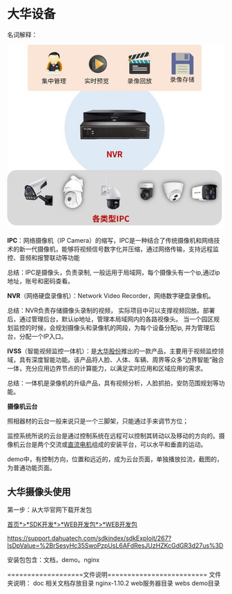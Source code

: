# 大华设备

名词解释：

![](.\img\NVR.jpg)

**IPC**：网络摄像机（IP Camera）的缩写，IPC是一种结合了传统摄像机和网络技术的新一代摄像机，能够将视频信号数字化并压缩，通过网络传输，支持远程监控、音频和报警联动等功能‌

总结：IPC是摄像头，负责录制, 一般运用于局域网，每个摄像头有一个ip,通过ip地址，账号和密码查看。



**NVR**（网络硬盘录像机）：Network Video Recorder，网络数字硬盘录像机。

总结：NVR负责存储摄像头录制的视频， 实际项目中可以支撑视频回放。部署后，通过管理后台，默认ip地址，管理本局域网内的各路视像头。   当一个园区规划监控的时候，会规划摄像头和录像机的网段，为每个设备分配ip, 并为管理后台，分配一个IP入口。



**IVSS**（智能视频监控一体机）：是[大华股份](https://www.baidu.com/s?sa=re_dqa_generate&wd=大华股份&rsv_pq=8003069500000f5d&oq=IVSS是录像机吗&rsv_t=01c8gV58qu8v5glqTWueQh9I/KoEgwucU2O6PKAWbS9WSR+8lKuwKuN5FAxTQbivSCS5QU+pwvCz&tn=54093922_11_hao_pg&ie=utf-8)推出的一款产品，主要用于视频监控领域，具有深度智能功能。该产品将人脸、人体、车辆、周界等众多“边界智能”融合一体，充分应用边界节点的计算能力，以满足实时应用和区域应用的需求‌。

总结：一体机是录像机的升级产品，具有视频分析，人脸抓拍，安防范围规划等功能。



**摄像机云台**

照相器材的云台一般来说只是一个三脚架，只能通过手来调节方位；

监控系统所说的云台是通过控制系统在远程可以控制其转动以及移动的方向的。摄像机云台是两个交流或[直流电机](https://baike.baidu.com/item/直流电机/2404223?fromModule=lemma_inlink)组成的安装平台，可以水平和垂直的运动。

demo中，有控制方向，位置和远近的，成为云台页面，单独播放拉流，截图的，为普通功能页面。



## 大华摄像头使用

第一步：从大华官网下载开发包

[首页*>*](https://support.dahuatech.com/)[SDK开发*>*](https://support.dahuatech.com/sdkindex/sdkExploit)[WEB开发包*>*](https://support.dahuatech.com/sdkindex/sdkExploit/267?IsDpValue=%2BrSesyHc35SwoPzpUsL6AFdResJUzHZKcGdGR3d27us%3D)[WEB开发包](https://support.dahuatech.com/sdkindex/sdkExploit/267/268?IsDpValue=%2BrSesyHc35SwoPzpUsL6AFdResJUzHZKcGdGR3d27us%3D)

https://support.dahuatech.com/sdkindex/sdkExploit/267?IsDpValue=%2BrSesyHc35SwoPzpUsL6AFdResJUzHZKcGdGR3d27us%3D

安装包包含：文档，demo。nginx

===================文件说明=========================
文件夹说明：
	doc		相关文档存放目录
	nginx-1.10.2	web服务器目录
	webs		demo目录

